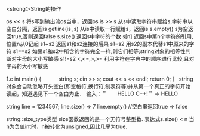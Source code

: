 <strong＞String的操作</strong>

os << s        将s写到输出流os当中，返回os
is >> s        从s中读取字符串赋给s,字符串以空白分隔，返回is
getline(is ,s) 从is中读取一行赋给s，返回is
s.empty()      s为空返回true,否则返回false
s.size()       返回s中字符的个数
s[n]           返回s中第n个字符的引用,位置n从0记起
s1+s2          返回s1和s2连接的后果
s1=s2          用s2的副本代替s1中原来的字符
s1==s2         如果s1和s2中所含的字符完全一样,则它们相等;string对象的相等性判断对字母的大小写敏感
s1!=s2
<,<=,>,>=      利用字符在字典中的顺序进行比较,且对字母的大小写敏感

1.c
int main()
{
　　　string s;
   cin >> s;
   cout << s << endl;
   return 0;
｝
string对象会自动忽略开头空白(即空格符,换行符,制表符等)并从第一个真正的字符开始读起，知道遇见下一个空白为止．
输入：＂　　HELLO C++!＂
=>     HELLO

string line = 1234567;
line.size()
=> 7
line.empty() //空白串返回true
=> false

string::size_type类型 
size函数返回的是一个无符号整型数.
表达式s.size() < n
当n为负值int时，n被转化为unsigned,因此几乎为true.













